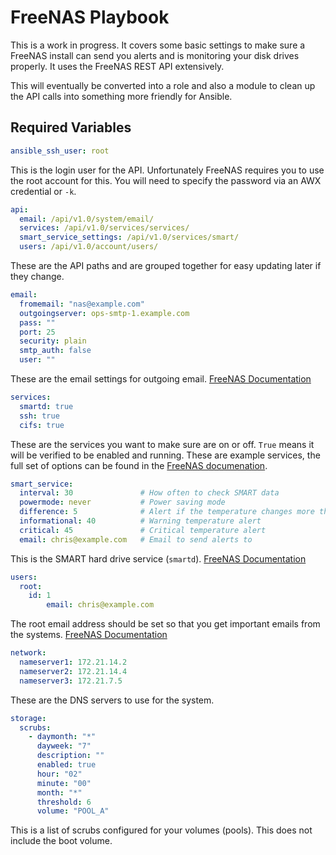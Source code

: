 # FreeNAS Playbook

This is a work in progress. It covers some basic settings to make sure a FreeNAS install can send you alerts and is monitoring your disk drives properly. It uses the FreeNAS REST API extensively.

This will eventually be converted into a role and also a module to clean up the API calls into something more friendly for Ansible.

## Required Variables

```yaml
ansible_ssh_user: root
```
This is the login user for the API. Unfortunately FreeNAS requires you to use the root account for this. You will need to specify the password via an AWX credential or `-k`.

```yaml
api:
  email: /api/v1.0/system/email/
  services: /api/v1.0/services/services/
  smart_service_settings: /api/v1.0/services/smart/
  users: /api/v1.0/account/users/
```
These are the API paths and are grouped together for easy updating later if they change.

```yaml
email:
  fromemail: "nas@example.com"
  outgoingserver: ops-smtp-1.example.com
  pass: ""
  port: 25
  security: plain
  smtp_auth: false
  user: ""
```
These are the email settings for outgoing email. [FreeNAS Documentation](https://www.ixsystems.com/documentation/freenas/11.2-U4/system.html#email) 

```yaml
services:
  smartd: true
  ssh: true
  cifs: true
```
These are the services you want to make sure are on or off. `True` means it will be verified to be enabled and running. These are example services, the full set of options can be found in the [FreeNAS documenation](https://www.ixsystems.com/documentation/freenas/11.2-U4/services.html).

```yaml
smart_service:
  interval: 30               # How often to check SMART data
  powermode: never           # Power saving mode
  difference: 5              # Alert if the temperature changes more than this
  informational: 40          # Warning temperature alert
  critical: 45               # Critical temperature alert
  email: chris@example.com   # Email to send alerts to
```
This is the SMART hard drive service (`smartd`). [FreeNAS Documentation](https://www.ixsystems.com/documentation/freenas/11.2-U4/services.html#s-m-a-r-t)


```yaml
users:
  root:
    id: 1
        email: chris@example.com
```
The root email address should be set so that you get important emails from the systems. [FreeNAS Documentation](https://www.ixsystems.com/documentation/freenas/11.2-U4/accounts.html#users)

```yaml
network:
  nameserver1: 172.21.14.2
  nameserver2: 172.21.14.4
  nameserver3: 172.21.7.5
```
These are the DNS servers to use for the system.

```yaml
storage:
  scrubs:
    - daymonth: "*"
      dayweek: "7"
      description: ""
      enabled: true
      hour: "02"
      minute: "00"
      month: "*"
      threshold: 6
      volume: "POOL_A"
```
This is a list of scrubs configured for your volumes (pools). This does not include the boot volume.